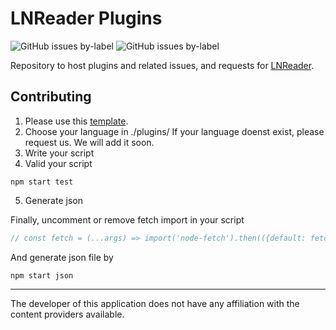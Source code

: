 # LNReader Plugins

<p>
  <img alt="GitHub issues by-label" src="https://img.shields.io/github/issues/lnreader/lnreader-sources/Source%20Request?color=success&label=source%20requests">
  <img alt="GitHub issues by-label" src="https://img.shields.io/github/issues/lnreader/lnreader-sources/Bug?color=red&label=bugs">
</p>

Repository to host plugins and related issues, and requests for [LNReader](https://github.com/LNReader/lnreader).

## Contributing

1. Please use this [template](./template.js).
2. Choose your language in ./plugins/
If your language doenst exist, please request us. We will add it soon.
3. Write your script
4. Valid your script
```
npm start test
```
5. Generate json

Finally, uncomment or remove fetch import in your script
```ts
// const fetch = (...args) => import('node-fetch').then(({default: fetch}) => fetch(...args));
```
And generate json file by
```
npm start json
```
----------

The developer of this application does not have any affiliation with the content providers available.

